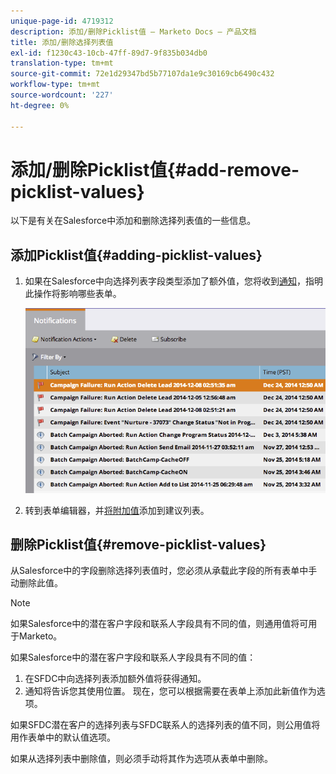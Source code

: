 ```yaml
---
unique-page-id: 4719312
description: 添加/删除Picklist值 — Marketo Docs — 产品文档
title: 添加/删除选择列表值
exl-id: f1230c43-10cb-47ff-89d7-9f835b034db0
translation-type: tm+mt
source-git-commit: 72e1d29347bd5b77107da1e9c30169cb6490c432
workflow-type: tm+mt
source-wordcount: '227'
ht-degree: 0%

---
```


# 添加/删除Picklist值{#add-remove-picklist-values}

以下是有关在Salesforce中添加和删除选择列表值的一些信息。

## 添加Picklist值{#adding-picklist-values}

1. 如果在Salesforce中向选择列表字段类型添加了额外值，您将收到[通知](/help/marketo/product-docs/core-marketo-concepts/miscellaneous/understanding-notifications.md)，指明此操作将影响哪些表单。

   ![](assets/image2015-1-21-14-3a4-3a7.png)

1. 转到表单编辑器，并[将附加值](/help/marketo/product-docs/demand-generation/forms/form-actions/add-a-country-picklist-to-your-form.md)添加到建议列表。

## 删除Picklist值{#remove-picklist-values}

从Salesforce中的字段删除选择列表值时，您必须从承载此字段的所有表单中手动删除此值。

>[!NOTE]
>
>如果Salesforce中的潜在客户字段和联系人字段具有不同的值，则通用值将可用于Marketo。

如果Salesforce中的潜在客户字段和联系人字段具有不同的值：

1. 在SFDC中向选择列表添加额外值将获得通知。
1. 通知将告诉您其使用位置。 现在，您可以根据需要在表单上添加此新值作为选项。

如果SFDC潜在客户的选择列表与SFDC联系人的选择列表的值不同，则公用值将用作表单中的默认值选项。

如果从选择列表中删除值，则必须手动将其作为选项从表单中删除。
